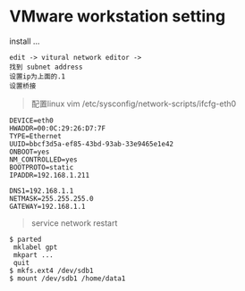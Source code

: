 # VMware workstation setting 

install ...


```
edit -> vitural network editor -> 
找到 subnet address
设置ip为上面的.1
设置桥接

```
> 配置linux vim /etc/sysconfig/network-scripts/ifcfg-eth0 
```
DEVICE=eth0
HWADDR=00:0C:29:26:D7:7F
TYPE=Ethernet
UUID=bbcf3d5a-ef85-43bd-93ab-33e9465e1e42
ONBOOT=yes
NM_CONTROLLED=yes
BOOTPROTO=static
IPADDR=192.168.1.211

DNS1=192.168.1.1
NETMASK=255.255.255.0
GATEWAY=192.168.1.1
```
> service network restart
```
$ parted
 mklabel gpt
 mkpart ...
 quit
$ mkfs.ext4 /dev/sdb1
$ mount /dev/sdb1 /home/data1

```


